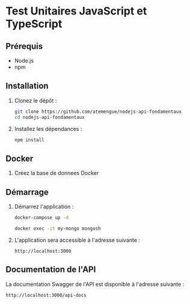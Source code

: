 # Test Unitaires JavaScript et TypeScript

## Prérequis

- Node.js
- npm

## Installation

1. Clonez le dépôt :
   ```sh
   git clone https://github.com/atemengue/nodejs-api-fondamentaux
   cd nodejs-api-fondamentaux
   ```

2. Installez les dépendances :
   ```sh
   npm install
   ```

## Docker

1. Créez la base de donnees Docker

## Démarrage

1. Démarrez l'application :
   ```sh
   docker-compose up -d

   docker exec -it my-mongo mongosh
   ```

2. L'application sera accessible à l'adresse suivante :
   ```
   http://localhost:3000
   ```

## Documentation de l'API

La documentation Swagger de l'API est disponible à l'adresse suivante :
```
http://localhost:3000/api-docs
```